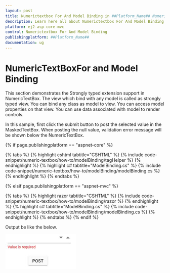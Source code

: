 ```yaml
---
layout: post
title: Numerictextbox For And Model Binding in ##Platform_Name## Numerictextbox Component
description: Learn here all about Numerictextbox For And Model Binding in Syncfusion ##Platform_Name## Numerictextbox component of syncfusion and more.
platform: ej2-asp-core-mvc
control: Numerictextbox For And Model Binding
publishingplatform: ##Platform_Name##
documentation: ug
---
```


# NumericTextBoxFor and Model Binding

This section demonstrates the Strongly typed extension support in NumericTextBox. The view which bind with any model is called as strongly typed view. You can bind any class as model to view.
You can access model properties on that view. You can use data associated with model to render controls.

In this sample, first click the submit button to post the selected value in the MaskedTextBox. When posting the null value, validation error message will be shown below the NumericTextBox.

{% if page.publishingplatform == "aspnet-core" %}

{% tabs %}
{% highlight cshtml tabtitle="CSHTML" %}
{% include code-snippet/numeric-textbox/how-to/modelBinding/tagHelper %}
{% endhighlight %}
{% highlight c# tabtitle="ModelBinding.cs" %}
{% include code-snippet/numeric-textbox/how-to/modelBinding/modelBinding.cs %}
{% endhighlight %}
{% endtabs %}

{% elsif page.publishingplatform == "aspnet-mvc" %}

{% tabs %}
{% highlight razor tabtitle="CSHTML" %}
{% include code-snippet/numeric-textbox/how-to/modelBinding/razor %}
{% endhighlight %}
{% highlight c# tabtitle="ModelBinding.cs" %}
{% include code-snippet/numeric-textbox/how-to/modelBinding/modelBinding.cs %}
{% endhighlight %}
{% endtabs %}
{% endif %}



Output be like the below.

![NumericTextBox Sample](../images/modelbinding.png)